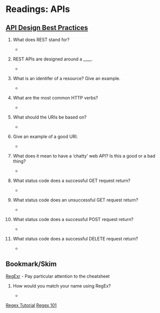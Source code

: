 # Readings: APIs

## [API Design Best Practices](https://docs.microsoft.com/en-us/azure/architecture/best-practices/api-design)

1. What does REST stand for?

    * 
2. REST APIs are designed around a ____.

    *
3. What is an identifer of a resource? Give an example.

    *
4. What are the most common HTTP verbs?

    *
5. What should the URIs be based on?

    *
6. Give an example of a good URI.

    *
7. What does it mean to have a ‘chatty’ web API? Is this a good or a bad thing?

    *
8. What status code does a successful GET request return?

    *
9. What status code does an unsuccessful GET request return?

    *
10. What status code does a successful POST request return?

    *
11. What status code does a successful DELETE request return?

    *

## Bookmark/Skim

[RegExr](https://regexr.com/) - Pay particular attention to the cheatsheet

1. How would you match your name using RegEx?

    *   

[Regex Tutorial](https://medium.com/factory-mind/regex-tutorial-a-simple-cheatsheet-by-examples-649dc1c3f285)
[Regex 101](https://regex101.com/)